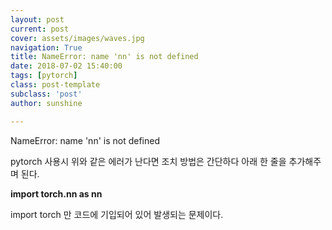 ```yaml
---
layout: post
current: post
cover: assets/images/waves.jpg
navigation: True
title: NameError: name 'nn' is not defined
date: 2018-07-02 15:40:00
tags: [pytorch]
class: post-template
subclass: 'post'
author: sunshine

---
```


NameError: name 'nn' is not defined

pytorch 사용시 위와 같은 에러가 난다면 조치 방법은 간단하다
아래 한 줄을 추가해주며 된다.

**import torch.nn as nn**

import torch 만 코드에 기입되어 있어 발생되는 문제이다.